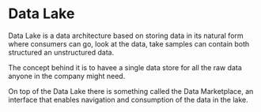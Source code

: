# Data Lake

Data Lake is a data architecture based on storing data in its natural form where consumers can go, look at the data, take samples can contain both structured an unstructured data.

The concept behind it is to havee a single data store for all the raw data anyone in the company might need.

On top of the Data Lake there is something called the Data Marketplace, an interface that enables navigation and consumption of the data in the lake.